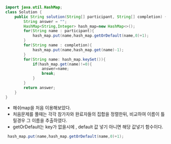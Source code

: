 ```java
import java.util.HashMap;
class Solution {
    public String solution(String[] participant, String[] completion) {
        String answer = "";
        HashMap<String,Integer> hash_map=new HashMap<>();
        for(String name : participant){
            hash_map.put(name,hash_map.getOrDefault(name,0)+1);
        }
        for(String name : completion){
            hash_map.put(name,hash_map.get(name)-1);
        }
        for(String name: hash_map.keySet()){
            if(hash_map.get(name)!=0){
                answer=name;
                break;
            }            
        }
        return answer;
    }
}
```

- 해쉬map을 처음 이용해보았다.
- 처음문제를 풀때는 각각 참가자와 완료자들의 집합을 정렬한뒤, 비교하여 이름이 틀릴경우 그 이름을 추출하였다.
- getOrDefault는 key가 없을시에 , default 값 넣기 아니면 해당 값넣기 함수이다.
```java
 hash_map.put(name,hash_map.getOrDefault(name,0)+1);
```

